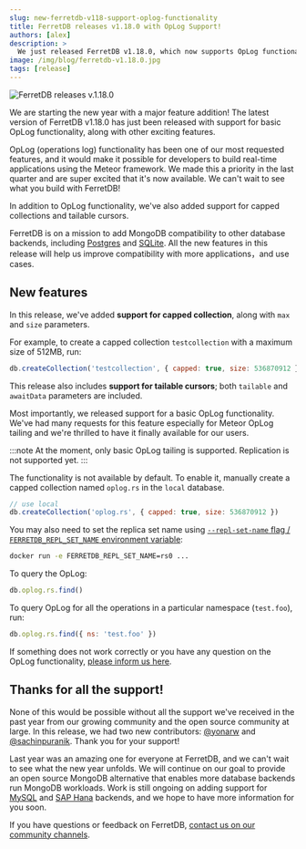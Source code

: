 ```yaml
---
slug: new-ferretdb-v118-support-oplog-functionality
title: FerretDB releases v1.18.0 with OpLog Support!
authors: [alex]
description: >
  We just released FerretDB v1.18.0, which now supports OpLog functionality, capped collections, tailable cursors, among other new features.
image: /img/blog/ferretdb-v1.18.0.jpg
tags: [release]
---
```


![FerretDB releases v.1.18.0](/img/blog/ferretdb-v1.18.0.jpg)

We are starting the new year with a major feature addition!
The latest version of FerretDB v1.18.0 has just been released with support for basic OpLog functionality, along with other exciting features.

<!--truncate-->

OpLog (operations log) functionality has been one of our most requested features, and it would make it possible for developers to build real-time applications using the Meteor framework.
We made this a priority in the last quarter and are super excited that it's now available.
We can't wait to see what you build with FerretDB!

In addition to OpLog functionality, we've also added support for capped collections and tailable cursors.

FerretDB is on a mission to add MongoDB compatibility to other database backends, including [Postgres](https://www.postgresql.org/) and [SQLite](https://www.sqlite.org/).
All the new features in this release will help us improve compatibility with more applications，and use cases.

## New features

In this release, we've added **support for capped collection**, along with `max` and `size` parameters.

For example, to create a capped collection `testcollection` with a maximum size of 512MB, run:

```js
db.createCollection('testcollection', { capped: true, size: 536870912 })
```

This release also includes **support for tailable cursors**; both `tailable` and `awaitData` parameters are included.

Most importantly, we released support for a basic OpLog functionality.
We've had many requests for this feature especially for Meteor OpLog tailing and we're thrilled to have it finally available for our users.

:::note
At the moment, only basic OpLog tailing is supported.
Replication is not supported yet.
:::

The functionality is not available by default.
To enable it, manually create a capped collection named `oplog.rs` in the `local` database.

```js
// use local
db.createCollection('oplog.rs', { capped: true, size: 536870912 })
```

You may also need to set the replica set name using [`--repl-set-name` flag / `FERRETDB_REPL_SET_NAME` environment variable](https://docs.ferretdb.io/configuration/flags/#general):

```sh
docker run -e FERRETDB_REPL_SET_NAME=rs0 ...
```

To query the OpLog:

```js
db.oplog.rs.find()
```

To query OpLog for all the operations in a particular namespace (`test.foo`), run:

```js
db.oplog.rs.find({ ns: 'test.foo' })
```

If something does not work correctly or you have any question on the OpLog functionality, [please inform us here](https://github.com/FerretDB/FerretDB/issues/new?assignees=ferretdb-bot&labels=code%2Fbug%2Cnot+ready&projects=&template=bug.yml).

## Thanks for all the support!

None of this would be possible without all the support we've received in the past year from our growing community and the open source community at large.
In this release, we had two new contributors: [@yonarw](https://github.com/yonarw) and [@sachinpuranik](https://github.com/yonarw).
Thank you for your support!

Last year was an amazing one for everyone at FerretDB, and we can't wait to see what the new year unfolds.
We will continue on our goal to provide an open source MongoDB alternative that enables more database backends run MongoDB workloads.
Work is still ongoing on adding support for [MySQL](https://www.mysql.com/) and [SAP Hana](https://www.sap.com/products/technology-platform/hana.html) backends, and we hope to have more information for you soon.

If you have questions or feedback on FerretDB, [contact us on our community channels](https://docs.ferretdb.io/#community).
